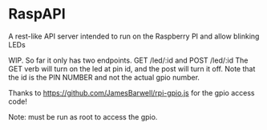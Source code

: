 # RaspAPI

A rest-like API server intended to run on the Raspberry PI and allow blinking LEDs

WIP. So far it only has two endpoints. GET /led/:id and POST /led/:id The GET verb
will turn on the led at pin id, and the post will turn it off. Note that the id is
the PIN NUMBER and not the actual gpio number.

Thanks to https://github.com/JamesBarwell/rpi-gpio.js for the gpio access code!

Note: must be run as root to access the gpio.
